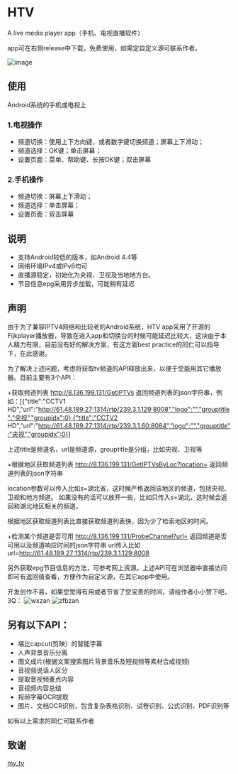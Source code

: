 # HTV
A live media player app（手机、电视直播软件）

app可在右侧release中下载，免费使用，如需定自定义源可联系作者。

![image](https://img2024.cnblogs.com/blog/33211/202405/33211-20240505115550874-1758625402.png)

## 使用

Android系统的手机或电视上

### 1.电视操作
+ 频道切换：使用上下方向键，或者数字键切换频道；屏幕上下滑动；
+ 频道选择：OK键；单击屏幕；
+ 设置页面：菜单、帮助键、长按OK键；双击屏幕

### 2.手机操作
+ 频道切换：屏幕上下滑动；
+ 频道选择：单击屏幕；
+ 设置页面：双击屏幕

## 说明

+ 支持Android较低的版本，如Android 4.4等
+ 网络环境IPv4或IPv6均可
+ 直播源稳定，初始化为央视、卫视及当地地方台。
+ 节目信息epg采用异步加载，可能稍有延迟

## 声明

由于为了兼容IPTV4网络和比较老的Android系统，HTV app采用了开源的Fijkplayer播放器，导致在进入app和切换台的时候可能延迟比较大，这块由于本人精力有限，目前没有好的解决方案，有这方面best practice的同仁可以指导下，在此感谢。

为了解决上述问题，考虑将获取tv频道的API释放出来，以便于您能用其它播放器。目前主要有3个API：

+获取频道列表
http://8.136.199.131/GetIPTVs
返回频道列表的json字符串，例如：[{"title":"CCTV1 HD","url":"http://61.48.189.27:1314/rtp/239.3.1.129:8008","logo":"","grouptitle":"央视","groupidx":0},{"title":"CCTV2 HD","url":"http://61.48.189.27:1314/rtp/239.3.1.60:8084","logo":"","grouptitle":"央视","groupidx":0}]

上述title是频道名，url是频道源，grouptitle是分组，比如央视、卫视等

+根据地区获取频道列表
http://8.136.199.131/GetIPTVsByLoc?location=
返回频道列表的json字符串

location参数可以传入比如s=湖北省，这时候严格返回该地区的频道，包括央视、卫视和地方频道。
如果没有的话可以放开一些，比如只传入s=湖北，这时候会返回和湖北地区相关的频道。

根据地区获取频道列表比直接获取频道列表快，因为少了检索地区的时间。

+检测某个频道是否可用
http://8.136.199.131/ProbeChannel?url=
返回频道是否可用以及频道响应时间的json字符串
url传入比如url=http://61.48.189.27:1314/rtp/239.3.1.129:8008

另外获取epg节目信息的方法，可参考网上资源。上述API可在浏览器中直接访问即可有返回值查看，方便作为自定义源，在其它app中使用。

开发创作不易，如果您觉得有用或者节省了您宝贵的时间，请给作者小小赞下吧，3Q：
![wxzan](https://img2024.cnblogs.com/blog/33211/202405/33211-20240511115250248-1117416631.jpg)
![zfbzan](https://img2024.cnblogs.com/blog/33211/202405/33211-20240511115429872-844027794.jpg)


## 另有以下API：
* 堪比capcut(剪映）的智能字幕
* 人声背景音乐分离
* 图文成片(根据文案搜索图片背景音乐及短视频等素材合成视频)
* 音视频说话人区分
* 提取音视频重点内容
* 音视频内容总结
* 视频字幕OCR提取
* 图片、文档OCR识别，包含复杂表格识别、试卷识别、公式识别、PDF识别等

如有以上需求的同仁可联系作者

## 致谢
[my_tv](https://github.com/yaoxieyoulei/my_tv "my_tv")
